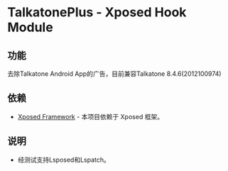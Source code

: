 # TalkatonePlus - Xposed Hook Module

## 功能

去除Talkatone Android App的广告，目前兼容Talkatone 8.4.6(2012100974)

## 依赖

- [Xposed Framework](https://repo.xposed.info/) - 本项目依赖于 Xposed 框架。

## 说明

- 经测试支持Lsposed和Lspatch。
